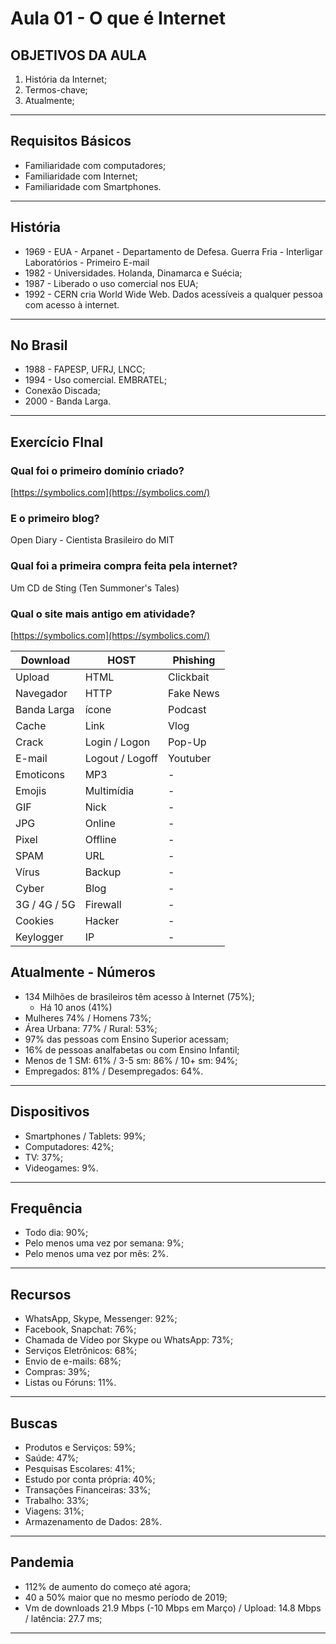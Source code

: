 # Aula 01 - O que é Internet

## OBJETIVOS DA AULA

1. História da Internet;
2. Termos-chave;
3. Atualmente;

---

## Requisitos Básicos

- Familiaridade com computadores;
- Familiaridade com Internet;
- Familiaridade com Smartphones.

---

## História

- 1969 - EUA - Arpanet - Departamento de Defesa. Guerra Fria - Interligar Laboratórios - Primeiro E-mail
- 1982 - Universidades. Holanda, Dinamarca e Suécia;
- 1987 - Liberado o uso comercial nos EUA;
- 1992 - CERN cria World Wide Web. Dados acessíveis a qualquer pessoa com acesso à internet.

---

## No Brasil

- 1988 - FAPESP, UFRJ, LNCC;
- 1994 - Uso comercial. EMBRATEL;
- Conexão Discada;
- 2000 - Banda Larga.

---

## Exercício FInal

### Qual foi o primeiro domínio criado?

[https://symbolics.com](https://symbolics.com/)

### E o primeiro blog?

Open Diary - Cientista Brasileiro do MIT

### Qual foi a primeira compra feita pela internet?

Um CD de Sting (Ten Summoner's Tales)

### Qual o site mais antigo em atividade?

[https://symbolics.com](https://symbolics.com/)

| Download | HOST | Phishing |
| --- | --- | --- |
| Upload | HTML | Clickbait |
| Navegador | HTTP | Fake News |
| Banda Larga | ícone | Podcast |
| Cache | Link | Vlog |
| Crack | Login / Logon | Pop-Up |
| E-mail | Logout / Logoff | Youtuber |
| Emoticons | MP3 | - |
| Emojis | Multimídia | - |
| GIF | Nick | - |
| JPG | Online | - |
| Pixel | Offline | - |
| SPAM | URL | - |
| Vírus | Backup | - |
| Cyber | Blog | - |
| 3G / 4G / 5G | Firewall | - |
| Cookies | Hacker | - |
| Keylogger | IP | - |

## Atualmente - Números

- 134 Milhões de brasileiros têm acesso à Internet (75%);
    - Há 10 anos (41%)
- Mulheres 74% / Homens 73%;
- Área Urbana: 77% / Rural: 53%;
- 97% das pessoas com Ensino Superior acessam;
- 16% de pessoas analfabetas ou com Ensino Infantil;
- Menos de 1 SM: 61% / 3-5 sm: 86% / 10+ sm: 94%;
- Empregados: 81% / Desempregados: 64%.

---

## Dispositivos

- Smartphones / Tablets: 99%;
- Computadores: 42%;
- TV: 37%;
- Videogames: 9%.

---

## Frequência

- Todo dia: 90%;
- Pelo menos uma vez por semana: 9%;
- Pelo menos uma vez por mês: 2%.

---

## Recursos

- WhatsApp, Skype, Messenger: 92%;
- Facebook, Snapchat: 76%;
- Chamada de Vídeo por Skype ou WhatsApp: 73%;
- Serviços Eletrônicos: 68%;
- Envio de e-mails: 68%;
- Compras: 39%;
- Listas ou Fóruns: 11%.

---

## Buscas

- Produtos e Serviços: 59%;
- Saúde: 47%;
- Pesquisas Escolares: 41%;
- Estudo por conta própria: 40%;
- Transações Financeiras: 33%;
- Trabalho: 33%;
- Viagens: 31%;
- Armazenamento de Dados: 28%.

---

## Pandemia

- 112% de aumento do começo até agora;
- 40 a 50% maior que no mesmo período de 2019;
- Vm de downloads 21.9 Mbps (-10 Mbps em Março) / Upload: 14.8 Mbps / latência: 27.7 ms;

---